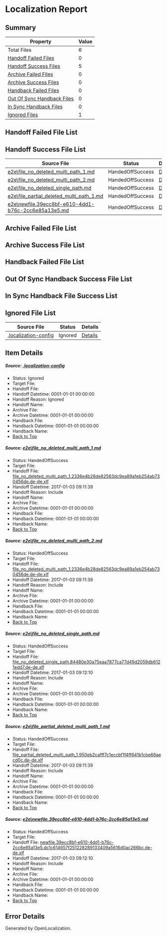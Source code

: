 # <a name='report-top'></a> Localization Report

## Summary
 Property | Value 
 -------- | ----- 
 Total Files | 6
[ Handoff Failed Files ](#handoff-failed-list)| 0
[ Handoff Success Files ](#handoff-success-list)| 5
[ Archive Failed Files ](#archive-failed-list)| 0
[ Archive Success Files ](#archive-success-list)| 0
[ Handback Failed Files ](#handback-failed-list)| 0
[ Out Of Sync Handback Files ](#outofsync-handback-success-list)| 0
[ In Sync Handback Files ](#insync-handback-success-list)| 0
[ Ignored Files ](#ignored-list)| 1

## <a name='handoff-failed-list'></a> Handoff Failed File List

## <a name='handoff-success-list'></a> Handoff Success File List
 Source File | Status | Details 
 ----------- | ------ | ------- 
 [e2e\file_no_deleted_multi_path_1.md](https://github.com/OpenLocalizationTestOrg/ol-test1/blob/c1ffef0022156a7796b7abd31bfe8680952317de/e2e/file_no_deleted_multi_path_1.md) | HandedOffSuccess | [Details](#54904c82cf13ad50854dd2ec9549d5749de254f91)
 [e2e\file_no_deleted_multi_path_2.md](https://github.com/OpenLocalizationTestOrg/ol-test1/blob/00af4f79ee5a8fc8eca70420479025cfb812fc79/e2e/file_no_deleted_multi_path_2.md) | HandedOffSuccess | [Details](#54904c82cf13ad50854dd2ec9549d5749de254f92)
 [e2e\file_no_deleted_single_path.md](https://github.com/OpenLocalizationTestOrg/ol-test1/blob/00af4f79ee5a8fc8eca70420479025cfb812fc79/e2e/file_no_deleted_single_path.md) | HandedOffSuccess | [Details](#9f1af0dfd1815eaa96c7d6e9603603fe6da76e903)
 [e2e\file_partial_deleted_multi_path_1.md](https://github.com/OpenLocalizationTestOrg/ol-test1/blob/c1ffef0022156a7796b7abd31bfe8680952317de/e2e/file_partial_deleted_multi_path_1.md) | HandedOffSuccess | [Details](#f4d46a8393d5d0b527d31906907525f8e0703c634)
 [e2e\newfile.39ecc8bf-e610-4dd1-b76c-2cc6e85a13e5.md](https://github.com/OpenLocalizationTestOrg/ol-test1/blob/00af4f79ee5a8fc8eca70420479025cfb812fc79/e2e/newfile.39ecc8bf-e610-4dd1-b76c-2cc6e85a13e5.md) | HandedOffSuccess | [Details](#5c7aa235d56ebd0c43be5d7b39da6dd0b28a6c155)

## <a name='archive-failed-list'></a> Archive Failed File List

## <a name='archive-success-list'></a> Archive Success File List

## <a name='handback-failed-list'></a> Handback Failed File List

## <a name='outofsync-handback-success-list'></a> Out Of Sync Handback Success File List

## <a name='insync-handback-success-list'></a> In Sync Handback File Success List

## <a name='ignored-list'></a> Ignored File List
 Source File | Status | Details 
 ----------- | ------ | ------- 
 [.localization-config](https://github.com/OpenLocalizationTestOrg/ol-test1/blob/00af4f79ee5a8fc8eca70420479025cfb812fc79/.localization-config) | Ignored | [Details](#cb0632cf59c1387fc1742bfb9fa3c47f87e2e5c90)

## Item Details
##### <a name='cb0632cf59c1387fc1742bfb9fa3c47f87e2e5c90'></a> Source: [.localization-config](https://github.com/OpenLocalizationTestOrg/ol-test1/blob/00af4f79ee5a8fc8eca70420479025cfb812fc79/.localization-config)
* Status: Ignored
* Target File: 
* Handoff File: 
* Handoff Datetime: 0001-01-01 00:00:00
* Handoff Reason: Ignored
* Handoff Name: 
* Archive File: 
* Archive Datetime: 0001-01-01 00:00:00
* Handback File: 
* Handback Datetime: 0001-01-01 00:00:00
* Handback Name: 
* [Back to Top](#report-top)

##### <a name='54904c82cf13ad50854dd2ec9549d5749de254f91'></a> Source: [e2e\file_no_deleted_multi_path_1.md](https://github.com/OpenLocalizationTestOrg/ol-test1/blob/c1ffef0022156a7796b7abd31bfe8680952317de/e2e/file_no_deleted_multi_path_1.md)
* Status: HandedOffSuccess
* Target File: 
* Handoff File: [file_no_deleted_multi_path_1.2336e4b28de82563dc9ea89a1eb254ab730456de.de-de.xlf](https://github.com/OpenLocalizationTestOrg/ol-test1-handoff/blob/eac15d75629da98235110037ec8513f236cc8770/ol-handoff/OpenLocalizationTestOrg/ol-test1-dede/ci/mt/file_no_deleted_multi_path_1.2336e4b28de82563dc9ea89a1eb254ab730456de.de-de.xlf)
* Handoff Datetime: 2017-01-03 09:11:39
* Handoff Reason: Include
* Handoff Name: 
* Archive File: 
* Archive Datetime: 0001-01-01 00:00:00
* Handback File: 
* Handback Datetime: 0001-01-01 00:00:00
* Handback Name: 
* [Back to Top](#report-top)

##### <a name='54904c82cf13ad50854dd2ec9549d5749de254f92'></a> Source: [e2e\file_no_deleted_multi_path_2.md](https://github.com/OpenLocalizationTestOrg/ol-test1/blob/00af4f79ee5a8fc8eca70420479025cfb812fc79/e2e/file_no_deleted_multi_path_2.md)
* Status: HandedOffSuccess
* Target File: 
* Handoff File: [file_no_deleted_multi_path_1.2336e4b28de82563dc9ea89a1eb254ab730456de.de-de.xlf](https://github.com/OpenLocalizationTestOrg/ol-test1-handoff/blob/eac15d75629da98235110037ec8513f236cc8770/ol-handoff/OpenLocalizationTestOrg/ol-test1-dede/ci/mt/file_no_deleted_multi_path_1.2336e4b28de82563dc9ea89a1eb254ab730456de.de-de.xlf)
* Handoff Datetime: 2017-01-03 09:11:39
* Handoff Reason: Include
* Handoff Name: 
* Archive File: 
* Archive Datetime: 0001-01-01 00:00:00
* Handback File: 
* Handback Datetime: 0001-01-01 00:00:00
* Handback Name: 
* [Back to Top](#report-top)

##### <a name='9f1af0dfd1815eaa96c7d6e9603603fe6da76e903'></a> Source: [e2e\file_no_deleted_single_path.md](https://github.com/OpenLocalizationTestOrg/ol-test1/blob/00af4f79ee5a8fc8eca70420479025cfb812fc79/e2e/file_no_deleted_single_path.md)
* Status: HandedOffSuccess
* Target File: 
* Handoff File: [file_no_deleted_single_path.84480e30a75eaa7877ca77d49d2059db6121edd7.de-de.xlf](https://github.com/OpenLocalizationTestOrg/ol-test1-handoff/blob/8d4752a67635c7508b73070e5be8865da6cc17cf/ol-handoff/OpenLocalizationTestOrg/ol-test1-dede/ci/mt/file_no_deleted_single_path.84480e30a75eaa7877ca77d49d2059db6121edd7.de-de.xlf)
* Handoff Datetime: 2017-01-03 09:12:10
* Handoff Reason: Include
* Handoff Name: 
* Archive File: 
* Archive Datetime: 0001-01-01 00:00:00
* Handback File: 
* Handback Datetime: 0001-01-01 00:00:00
* Handback Name: 
* [Back to Top](#report-top)

##### <a name='f4d46a8393d5d0b527d31906907525f8e0703c634'></a> Source: [e2e\file_partial_deleted_multi_path_1.md](https://github.com/OpenLocalizationTestOrg/ol-test1/blob/c1ffef0022156a7796b7abd31bfe8680952317de/e2e/file_partial_deleted_multi_path_1.md)
* Status: HandedOffSuccess
* Target File: 
* Handoff File: [file_partial_deleted_multi_path_1.950eb2cafff7c1eccbf1f4ff641b1cbe66aecd0c.de-de.xlf](https://github.com/OpenLocalizationTestOrg/ol-test1-handoff/blob/eac15d75629da98235110037ec8513f236cc8770/ol-handoff/OpenLocalizationTestOrg/ol-test1-dede/ci/mt/file_partial_deleted_multi_path_1.950eb2cafff7c1eccbf1f4ff641b1cbe66aecd0c.de-de.xlf)
* Handoff Datetime: 2017-01-03 09:11:39
* Handoff Reason: Include
* Handoff Name: 
* Archive File: 
* Archive Datetime: 0001-01-01 00:00:00
* Handback File: 
* Handback Datetime: 0001-01-01 00:00:00
* Handback Name: 
* [Back to Top](#report-top)

##### <a name='5c7aa235d56ebd0c43be5d7b39da6dd0b28a6c155'></a> Source: [e2e\newfile.39ecc8bf-e610-4dd1-b76c-2cc6e85a13e5.md](https://github.com/OpenLocalizationTestOrg/ol-test1/blob/00af4f79ee5a8fc8eca70420479025cfb812fc79/e2e/newfile.39ecc8bf-e610-4dd1-b76c-2cc6e85a13e5.md)
* Status: HandedOffSuccess
* Target File: 
* Handoff File: [newfile.39ecc8bf-e610-4dd1-b76c-2cc6e85a13e5.dc1c614657f251228289133409a5616d0ac266bc.de-de.xlf](https://github.com/OpenLocalizationTestOrg/ol-test1-handoff/blob/8d4752a67635c7508b73070e5be8865da6cc17cf/ol-handoff/OpenLocalizationTestOrg/ol-test1-dede/ci/mt/newfile.39ecc8bf-e610-4dd1-b76c-2cc6e85a13e5.dc1c614657f251228289133409a5616d0ac266bc.de-de.xlf)
* Handoff Datetime: 2017-01-03 09:12:10
* Handoff Reason: Include
* Handoff Name: 
* Archive File: 
* Archive Datetime: 0001-01-01 00:00:00
* Handback File: 
* Handback Datetime: 0001-01-01 00:00:00
* Handback Name: 
* [Back to Top](#report-top)


## Error Details

Generated by OpenLocalization.
